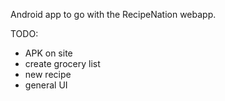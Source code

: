Android app to go with the RecipeNation webapp.

TODO:
* APK on site
* create grocery list
* new recipe
* general UI
